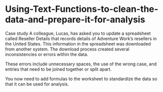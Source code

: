 # Using-Text-Functions-to-clean-the-data-and-prepare-it-for-analysis

Case study
A colleague, Lucas, has asked you to update a spreadsheet called Reseller Details that records details of Adventure Work’s resellers in the United States. This information in the spreadsheet was downloaded from another system. The download process created several inconsistencies or errors within the data.

These errors include unnecessary spaces, the use of the wrong case, and entries that need to be joined together or split apart. 

You now need to add formulas to the worksheet to standardize the data so that it can be used for analysis.

